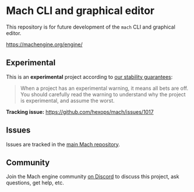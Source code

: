 # Mach CLI and graphical editor

This repository is for future development of the `mach` CLI and graphical editor.

https://machengine.org/engine/

## Experimental

This is an **experimental** project according to [our stability guarantees](https://machengine.org/about/stability):

> When a project has an experimental warning, it means all bets are off. You should carefully read the warning to understand why the project is experimental, and assume the worst.

**Tracking issue:** https://github.com/hexops/mach/issues/1017

## Issues

Issues are tracked in the [main Mach repository](https://github.com/hexops/mach/issues?q=is%3Aissue+is%3Aopen+label%3Aeditor).

## Community

Join the Mach engine community [on Discord](https://discord.gg/XNG3NZgCqp) to discuss this project, ask questions, get help, etc.
